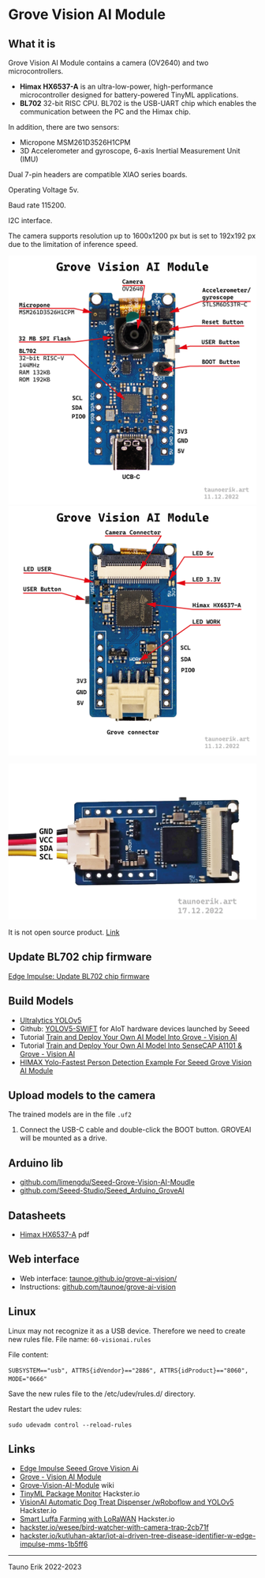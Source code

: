 # Grove Vision AI Module

## What it is

Grove Vision AI Module contains a camera (OV2640) and two microcontrollers.

- **Himax HX6537-A** is an ultra-low-power, high-performance microcontroller designed for battery-powered TinyML applications.
- **BL702** 32-bit RISC CPU. BL702 is the USB-UART chip which enables the communication between the PC and the Himax chip.

In addition, there are two sensors:

- Micropone MSM261D3526H1CPM
- 3D Accelerometer and gyroscope,  6-axis Inertial Measurement Unit (IMU)

Dual 7-pin headers are compatible XIAO series boards.

Operating Voltage 5v.

Baud rate 115200.

I2C interface.

The camera supports resolution up to 1600x1200 px but is set to 192x192 px due to the limitation of inference speed.

![Vision AI Module Front](img/Grove_vision_ai-01.jpg)
![Vision AI Module Back](img/Grove_vision_ai-02.jpg)

![Grove pins](img/Grove_pins-01.jpg)

It is not open source product. [Link](https://forum.seeedstudio.com/t/possibility-on-writing-custom-firmware-for-grove-vision-ai-module/266540/6)

## Update BL702 chip firmware

[Edge Impulse: Update BL702 chip firmware](https://docs.edgeimpulse.com/docs/development-platforms/officially-supported-mcu-targets/seeed-grove-vision-ai#1.-update-bl702-chip-firmware)

## Build Models

- [Ultralytics YOLOv5](https://ultralytics.com/yolov5)
- Github: [YOLOV5-SWIFT](https://github.com/Seeed-Studio/yolov5-swift) for AIoT hardware devices launched by Seeed
- Tutorial [Train and Deploy Your Own AI Model Into Grove - Vision AI](https://wiki.seeedstudio.com/Train-Deploy-AI-Model/)
- Tutorial [Train and Deploy Your Own AI Model Into SenseCAP A1101 & Grove - Vision AI](https://wiki.seeedstudio.com/Train-Deploy-AI-Model-A1101-Grove-Vision-AI/)
- [HIMAX Yolo-Fastest Person Detection Example For Seeed Grove Vision AI Module](https://github.com/HimaxSmartSensing/WE_I_Plus_User_Examples/tree/main/HIMAX_Yolo_Fastest_Person_Detection_Example_For_Grove_AI)

## Upload models to the camera

The trained models are in the file `.uf2`

1. Connect the USB-C cable and double-click the BOOT button. GROVEAI will be mounted as a drive.

## Arduino lib

- [github.com/limengdu/Seeed-Grove-Vision-AI-Moudle](https://github.com/limengdu/Seeed-Grove-Vision-AI-Moudle)
- [github.com/Seeed-Studio/Seeed_Arduino_GroveAI](https://github.com/Seeed-Studio/Seeed_Arduino_GroveAI)

## Datasheets

- [Himax HX6537-A](datasheets/Himax_HX6537-A09TDIG-1111V_Datasheet.pdf) pdf

## Web interface

- Web interface: [taunoe.github.io/grove-ai-vision/](https://taunoe.github.io/grove-ai-vision/)
- Instructions: [github.com/taunoe/grove-ai-vision](https://github.com/taunoe/grove-ai-vision)

## Linux

Linux may not recognize it as a USB device. Therefore we need to create new rules file. File name: `60-visionai.rules`

File content:

`SUBSYSTEM=="usb", ATTRS{idVendor}=="2886", ATTRS{idProduct}=="8060", MODE="0666"`

Save the new rules file to the /etc/udev/rules.d/ directory.

Restart the udev rules:

`sudo udevadm control --reload-rules`

## Links

- [Edge Impulse Seeed Grove Vision Ai](https://docs.edgeimpulse.com/docs/development-platforms/officially-supported-mcu-targets/seeed-grove-vision-ai)
- [Grove - Vision AI Module](https://www.seeedstudio.com/Grove-Vision-AI-Module-p-5457.html)
- [Grove-Vision-AI-Module](https://wiki.seeedstudio.com/Grove-Vision-AI-Module/) wiki
- [TinyML Package Monitor](https://www.hackster.io/hendra/tinyml-package-monitor-ef4710) Hackster.io
- [VisionAI Automatic Dog Treat Dispenser /wRoboflow and YOLOv5](https://www.hackster.io/satoshiii/visionai-automatic-dog-treat-dispenser-wroboflow-and-yolov5-a71fd2) Hackster.io
- [Smart Luffa Farming with LoRaWAN](https://www.hackster.io/meilily-li/smart-luffa-farming-with-lorawan-b705b0) Hackster.io
- [hackster.io/wesee/bird-watcher-with-camera-trap-2cb71f](https://www.hackster.io/wesee/bird-watcher-with-camera-trap-2cb71f)
- [hackster.io/kutluhan-aktar/iot-ai-driven-tree-disease-identifier-w-edge-impulse-mms-1b5ff6](https://www.hackster.io/kutluhan-aktar/iot-ai-driven-tree-disease-identifier-w-edge-impulse-mms-1b5ff6)
___
Tauno Erik 2022-2023
